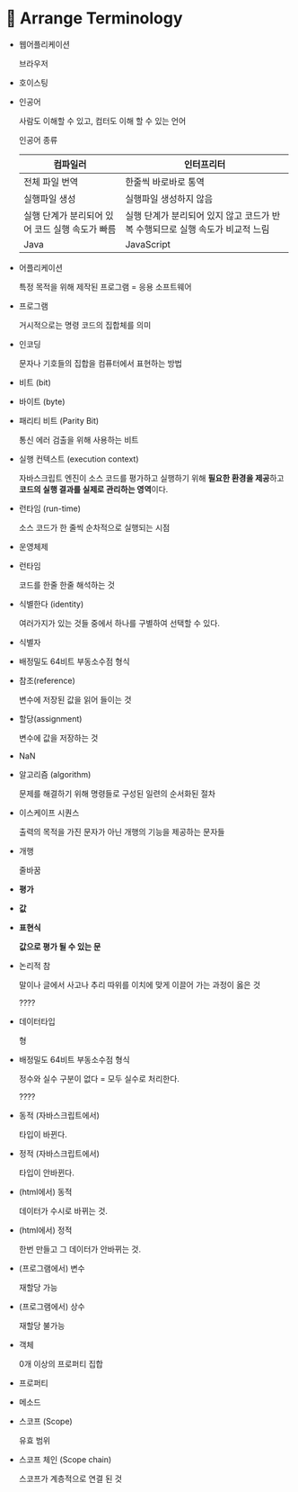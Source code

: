 # &#128210; Arrange Terminology

- 웹어플리케이션

  브라우저

- 호이스팅

- 인공어 

  사람도 이해할 수 있고, 컴터도 이해 할 수 있는 언어

  인공어 종류

  | 컴파일러                                        | 인터프리터                                                   |
  | ----------------------------------------------- | ------------------------------------------------------------ |
  | 전체 파일 번역                                  | 한줄씩 바로바로 통역                                         |
  | 실행파일 생성                                   | 실행파일 생성하지 않음                                       |
  | 실행 단계가 분리되어 있어 코드 실행 속도가 빠름 | 실행 단계가 분리되어 있지 않고 코드가 반복 수행되므로 실행 속도가 비교적 느림 |
  | Java                                            | JavaScript                                                   |


- 어플리케이션

  특정 목적을 위해 제작된 프로그램 = 응용 소프트웨어

- 프로그램

  거시적으로는 명령 코드의 집합체를 의미

- 인코딩

  문자나 기호들의 집합을 컴퓨터에서 표현하는 방법

- 비트 (bit)

- 바이트 (byte)

- 패리티 비트 (Parity Bit)

  통신 에러 검출을 위해 사용하는 비트

- 실행 컨텍스트 (execution context)

  자바스크립트 엔진이 소스 코드를 평가하고 실행하기 위해 **필요한 환경을 제공**하고 **코드의 실행 결과를 실제로 관리하는 영역**이다.

- 런타임 (run-time)

  소스 코드가 한 줄씩 순차적으로 실행되는 시점

- 운영체제

- 런타임

  코드를 한줄 한줄 해석하는 것

- 식별한다 (identity)

  여러가지가 있는 것들 중에서 하나를 구별하여 선택할 수 있다.

- 식별자

- 배정밀도 64비트 부동소수점 형식

- 참조(reference)

  변수에 저장된 값을 읽어 들이는 것

- 할당(assignment)

  변수에 값을 저장하는 것

- NaN

- 알고리즘 (algorithm)

  문제를 해결하기 위해 명령들로 구성된 일련의 순서화된 절차

- 이스케이프 시퀀스

  출력의 목적을 가진 문자가 아닌 개행의 기능을 제공하는 문자들

- 개행

  줄바꿈

- **평가**

  

- **값**

  

- **표현식**

  **값으로 평가 될 수 있는 문**

- 논리적 참

  말이나 글에서 사고나 추리 따위를 이치에 맞게 이끌어 가는 과정이 옳은 것

  ????

- 데이터타입

  형

- 배정밀도 64비트 부동소수점 형식

  정수와 실수 구분이 없다 = 모두 실수로 처리한다.

  ????

- 동적 (자바스크립트에서)

  타입이 바뀐다.

- 정적 (자바스크립트에서)

  타입이 안바뀐다.

- (html에서) 동적 

  데이터가 수시로 바뀌는 것. 

- (html에서) 정적 

  한번 만들고 그 데이터가 안바뀌는 것.

- (프로그램에서) 변수

  재할당 가능

- (프로그램에서) 상수

  재할당 불가능
  
- 객체

  0개 이상의 프로퍼티 집합

- 프로퍼티

- 메소드

- 스코프 (Scope)

  유효 범위

- 스코프 체인 (Scope chain)

  스코프가 계층적으로 연결 된 것